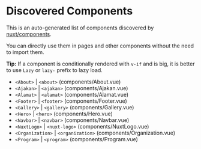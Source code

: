 # Discovered Components

This is an auto-generated list of components discovered by [nuxt/components](https://github.com/nuxt/components).

You can directly use them in pages and other components without the need to import them.

**Tip:** If a component is conditionally rendered with `v-if` and is big, it is better to use `Lazy` or `lazy-` prefix to lazy load.

- `<About>` | `<about>` (components/About.vue)
- `<Ajakan>` | `<ajakan>` (components/Ajakan.vue)
- `<Alamat>` | `<alamat>` (components/Alamat.vue)
- `<Footer>` | `<footer>` (components/Footer.vue)
- `<Gallery>` | `<gallery>` (components/Gallery.vue)
- `<Hero>` | `<hero>` (components/Hero.vue)
- `<Navbar>` | `<navbar>` (components/Navbar.vue)
- `<NuxtLogo>` | `<nuxt-logo>` (components/NuxtLogo.vue)
- `<Organization>` | `<organization>` (components/Organization.vue)
- `<Program>` | `<program>` (components/Program.vue)
